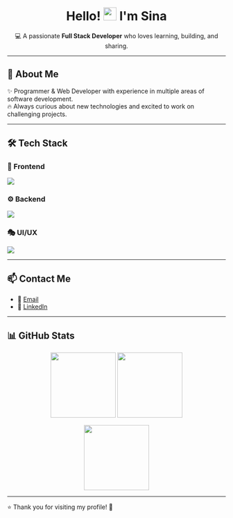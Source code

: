 <h1 align="center">Hello! <img src="https://media.giphy.com/media/hvRJCLFzcasrR4ia7z/giphy.gif" width="30px"> I'm Sina</h1>

<p align="center">
💻 A passionate <b>Full Stack Developer</b> who loves learning, building, and sharing.  
</p>

---

## 🚀 About Me  
✨ Programmer & Web Developer with experience in multiple areas of software development.  
🔥 Always curious about new technologies and excited to work on challenging projects.  

---

## 🛠️ Tech Stack  

### 🎨 Frontend
<p>
  <img src="https://skillicons.dev/icons?i=js,ts,react,nextjs,redux,materialui,tailwindcss,threejs" />
</p>

### ⚙️ Backend
<p>
  <img src="https://skillicons.dev/icons?i=nodejs,express,postman,mongodb" />
</p>

### 🎭 UI/UX
<p>
  <img src="https://skillicons.dev/icons?i=figma" />
</p>

---

## 📫 Contact Me  

- 📧 [Email](mailto:dev.sinanp@gmail.com)  
- 💼 [LinkedIn](https://www.linkedin.com/in/sina-nasibparst)  

---

## 📊 GitHub Stats  

<p align="center">
  <img src="https://github-readme-stats.vercel.app/api?username=devblp&theme=radical&hide_border=false&include_all_commits=true&count_private=true" height="150"/> 
  <img src="https://github-readme-streak-stats.herokuapp.com/?user=devblp&theme=radical&hide_border=false" height="150"/>
</p>

<p align="center">
  <img src="https://github-readme-stats.vercel.app/api/top-langs/?username=devblp&theme=radical&hide_border=false&include_all_commits=true&count_private=true&layout=compact" height="150"/>
</p>

---

⭐️ Thank you for visiting my profile! 🌟

